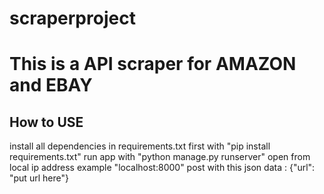 # scraperproject

# This is a API scraper for AMAZON and EBAY
## How to USE
install all dependencies in requirements.txt first with "pip install requirements.txt"
run app with "python manage.py runserver"
open from local ip address example "localhost:8000"
post with this json data : {"url": "put url here"}

